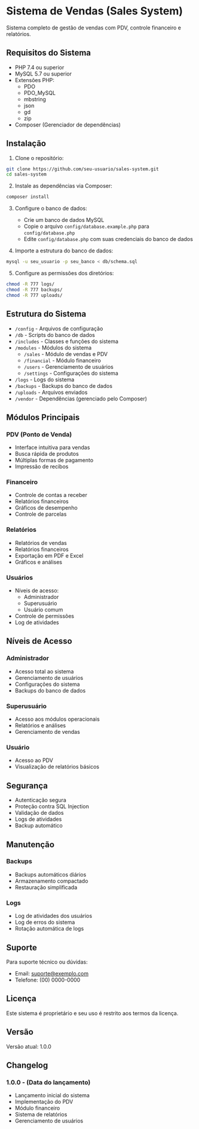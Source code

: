 # Sistema de Vendas (Sales System)

Sistema completo de gestão de vendas com PDV, controle financeiro e relatórios.

## Requisitos do Sistema

- PHP 7.4 ou superior
- MySQL 5.7 ou superior
- Extensões PHP:
  - PDO
  - PDO_MySQL
  - mbstring
  - json
  - gd
  - zip
- Composer (Gerenciador de dependências)

## Instalação

1. Clone o repositório:
```bash
git clone https://github.com/seu-usuario/sales-system.git
cd sales-system
```

2. Instale as dependências via Composer:
```bash
composer install
```

3. Configure o banco de dados:
   - Crie um banco de dados MySQL
   - Copie o arquivo `config/database.example.php` para `config/database.php`
   - Edite `config/database.php` com suas credenciais do banco de dados

4. Importe a estrutura do banco de dados:
```bash
mysql -u seu_usuario -p seu_banco < db/schema.sql
```

5. Configure as permissões dos diretórios:
```bash
chmod -R 777 logs/
chmod -R 777 backups/
chmod -R 777 uploads/
```

## Estrutura do Sistema

- `/config` - Arquivos de configuração
- `/db` - Scripts do banco de dados
- `/includes` - Classes e funções do sistema
- `/modules` - Módulos do sistema
  - `/sales` - Módulo de vendas e PDV
  - `/financial` - Módulo financeiro
  - `/users` - Gerenciamento de usuários
  - `/settings` - Configurações do sistema
- `/logs` - Logs do sistema
- `/backups` - Backups do banco de dados
- `/uploads` - Arquivos enviados
- `/vendor` - Dependências (gerenciado pelo Composer)

## Módulos Principais

### PDV (Ponto de Venda)
- Interface intuitiva para vendas
- Busca rápida de produtos
- Múltiplas formas de pagamento
- Impressão de recibos

### Financeiro
- Controle de contas a receber
- Relatórios financeiros
- Gráficos de desempenho
- Controle de parcelas

### Relatórios
- Relatórios de vendas
- Relatórios financeiros
- Exportação em PDF e Excel
- Gráficos e análises

### Usuários
- Níveis de acesso:
  - Administrador
  - Superusuário
  - Usuário comum
- Controle de permissões
- Log de atividades

## Níveis de Acesso

### Administrador
- Acesso total ao sistema
- Gerenciamento de usuários
- Configurações do sistema
- Backups do banco de dados

### Superusuário
- Acesso aos módulos operacionais
- Relatórios e análises
- Gerenciamento de vendas

### Usuário
- Acesso ao PDV
- Visualização de relatórios básicos

## Segurança

- Autenticação segura
- Proteção contra SQL Injection
- Validação de dados
- Logs de atividades
- Backup automático

## Manutenção

### Backups
- Backups automáticos diários
- Armazenamento compactado
- Restauração simplificada

### Logs
- Log de atividades dos usuários
- Log de erros do sistema
- Rotação automática de logs

## Suporte

Para suporte técnico ou dúvidas:
- Email: suporte@exemplo.com
- Telefone: (00) 0000-0000

## Licença

Este sistema é proprietário e seu uso é restrito aos termos da licença.

## Versão

Versão atual: 1.0.0

## Changelog

### 1.0.0 - (Data do lançamento)
- Lançamento inicial do sistema
- Implementação do PDV
- Módulo financeiro
- Sistema de relatórios
- Gerenciamento de usuários
